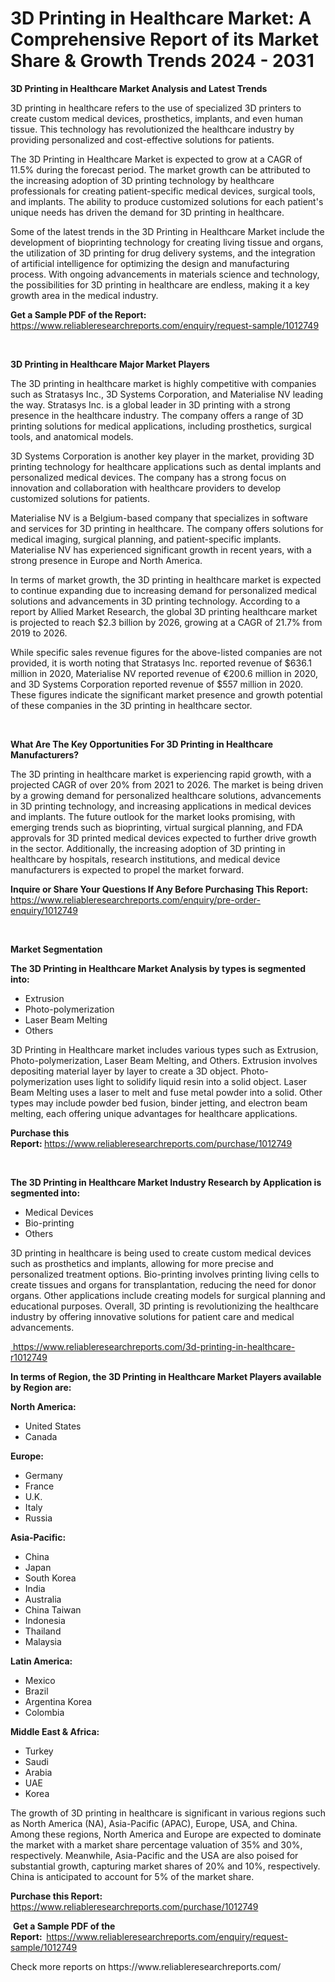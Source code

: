 <p><h1>3D Printing in Healthcare Market: A Comprehensive Report of its Market Share & Growth Trends 2024 - 2031</h1></p><p><strong>3D Printing in Healthcare Market Analysis and Latest Trends</strong></p>
<p><p>3D printing in healthcare refers to the use of specialized 3D printers to create custom medical devices, prosthetics, implants, and even human tissue. This technology has revolutionized the healthcare industry by providing personalized and cost-effective solutions for patients.</p><p>The 3D Printing in Healthcare Market is expected to grow at a CAGR of 11.5% during the forecast period. The market growth can be attributed to the increasing adoption of 3D printing technology by healthcare professionals for creating patient-specific medical devices, surgical tools, and implants. The ability to produce customized solutions for each patient's unique needs has driven the demand for 3D printing in healthcare.</p><p>Some of the latest trends in the 3D Printing in Healthcare Market include the development of bioprinting technology for creating living tissue and organs, the utilization of 3D printing for drug delivery systems, and the integration of artificial intelligence for optimizing the design and manufacturing process. With ongoing advancements in materials science and technology, the possibilities for 3D printing in healthcare are endless, making it a key growth area in the medical industry.</p></p>
<p><strong>Get a Sample PDF of the Report:&nbsp;</strong> <a href="https://www.reliableresearchreports.com/enquiry/request-sample/1012749">https://www.reliableresearchreports.com/enquiry/request-sample/1012749</a></p>
<p>&nbsp;</p>
<p><strong>3D Printing in Healthcare Major Market Players</strong></p>
<p><p>The 3D printing in healthcare market is highly competitive with companies such as Stratasys Inc., 3D Systems Corporation, and Materialise NV leading the way. Stratasys Inc. is a global leader in 3D printing with a strong presence in the healthcare industry. The company offers a range of 3D printing solutions for medical applications, including prosthetics, surgical tools, and anatomical models.</p><p>3D Systems Corporation is another key player in the market, providing 3D printing technology for healthcare applications such as dental implants and personalized medical devices. The company has a strong focus on innovation and collaboration with healthcare providers to develop customized solutions for patients.</p><p>Materialise NV is a Belgium-based company that specializes in software and services for 3D printing in healthcare. The company offers solutions for medical imaging, surgical planning, and patient-specific implants. Materialise NV has experienced significant growth in recent years, with a strong presence in Europe and North America.</p><p>In terms of market growth, the 3D printing in healthcare market is expected to continue expanding due to increasing demand for personalized medical solutions and advancements in 3D printing technology. According to a report by Allied Market Research, the global 3D printing healthcare market is projected to reach $2.3 billion by 2026, growing at a CAGR of 21.7% from 2019 to 2026.</p><p>While specific sales revenue figures for the above-listed companies are not provided, it is worth noting that Stratasys Inc. reported revenue of $636.1 million in 2020, Materialise NV reported revenue of €200.6 million in 2020, and 3D Systems Corporation reported revenue of $557 million in 2020. These figures indicate the significant market presence and growth potential of these companies in the 3D printing in healthcare sector.</p></p>
<p>&nbsp;</p>
<p><strong>What Are The Key Opportunities For 3D Printing in Healthcare Manufacturers?</strong></p>
<p><p>The 3D printing in healthcare market is experiencing rapid growth, with a projected CAGR of over 20% from 2021 to 2026. The market is being driven by a growing demand for personalized healthcare solutions, advancements in 3D printing technology, and increasing applications in medical devices and implants. The future outlook for the market looks promising, with emerging trends such as bioprinting, virtual surgical planning, and FDA approvals for 3D printed medical devices expected to further drive growth in the sector. Additionally, the increasing adoption of 3D printing in healthcare by hospitals, research institutions, and medical device manufacturers is expected to propel the market forward.</p></p>
<p><strong>Inquire or Share Your Questions If Any Before Purchasing This Report:</strong> <a href="https://www.reliableresearchreports.com/enquiry/pre-order-enquiry/1012749">https://www.reliableresearchreports.com/enquiry/pre-order-enquiry/1012749</a></p>
<p>&nbsp;</p>
<p><strong>Market Segmentation</strong></p>
<p><strong>The 3D Printing in Healthcare Market Analysis by types is segmented into:</strong></p>
<p><ul><li>Extrusion</li><li>Photo-polymerization</li><li>Laser Beam Melting</li><li>Others</li></ul></p>
<p><p>3D Printing in Healthcare market includes various types such as Extrusion, Photo-polymerization, Laser Beam Melting, and Others. Extrusion involves depositing material layer by layer to create a 3D object. Photo-polymerization uses light to solidify liquid resin into a solid object. Laser Beam Melting uses a laser to melt and fuse metal powder into a solid. Other types may include powder bed fusion, binder jetting, and electron beam melting, each offering unique advantages for healthcare applications.</p></p>
<p><strong>Purchase this Report:&nbsp;</strong><a href="https://www.reliableresearchreports.com/purchase/1012749">https://www.reliableresearchreports.com/purchase/1012749</a></p>
<p>&nbsp;</p>
<p><strong>The 3D Printing in Healthcare Market Industry Research by Application is segmented into:</strong></p>
<p><ul><li>Medical Devices</li><li>Bio-printing</li><li>Others</li></ul></p>
<p><p>3D printing in healthcare is being used to create custom medical devices such as prosthetics and implants, allowing for more precise and personalized treatment options. Bio-printing involves printing living cells to create tissues and organs for transplantation, reducing the need for donor organs. Other applications include creating models for surgical planning and educational purposes. Overall, 3D printing is revolutionizing the healthcare industry by offering innovative solutions for patient care and medical advancements.</p></p>
<p><a href="https://www.reliableresearchreports.com/3d-printing-in-healthcare-r1012749">&nbsp;https://www.reliableresearchreports.com/3d-printing-in-healthcare-r1012749</a></p>
<p><strong>In terms of Region, the 3D Printing in Healthcare Market Players available by Region are:</strong></p>
<p>
    <p> <strong> North America: </strong>
        <ul>
            <li>United States</li>
            <li>Canada</li>
        </ul>
        </p> 
    <p> <strong> Europe: </strong>
        <ul>
            <li>Germany</li>
            <li>France</li>
            <li>U.K.</li>
            <li>Italy</li>
            <li>Russia</li>
        </ul>
        </p> 
    <p> <strong> Asia-Pacific: </strong>
        <ul>
            <li>China</li>
            <li>Japan</li>
            <li>South Korea</li>
            <li>India</li>
            <li>Australia</li>
            <li>China Taiwan</li>
            <li>Indonesia</li>
            <li>Thailand</li>
            <li>Malaysia</li>
        </ul>
        </p> 
    <p> <strong> Latin America: </strong>
        <ul>
            <li>Mexico</li>
            <li>Brazil</li>
            <li>Argentina Korea</li>
            <li>Colombia</li>
        </ul>
        </p> 
    <p> <strong> Middle East & Africa: </strong>
        <ul>
            <li>Turkey</li>
            <li>Saudi</li>
            <li>Arabia</li>
            <li>UAE</li>
            <li>Korea</li>
        </ul>
    </p>
    </p>
<p><p>The growth of 3D printing in healthcare is significant in various regions such as North America (NA), Asia-Pacific (APAC), Europe, USA, and China. Among these regions, North America and Europe are expected to dominate the market with a market share percentage valuation of 35% and 30%, respectively. Meanwhile, Asia-Pacific and the USA are also poised for substantial growth, capturing market shares of 20% and 10%, respectively. China is anticipated to account for 5% of the market share.</p></p>
<p><strong>Purchase this Report: </strong><a href="https://www.reliableresearchreports.com/purchase/1012749">https://www.reliableresearchreports.com/purchase/1012749</a></p>
<p>&nbsp;<strong>Get a Sample PDF of the Report:&nbsp;&nbsp;</strong><a href="https://www.reliableresearchreports.com/enquiry/request-sample/1012749">https://www.reliableresearchreports.com/enquiry/request-sample/1012749</a></p>
<p><strong></strong></p>
<p>Check more reports on https://www.reliableresearchreports.com/</p>
